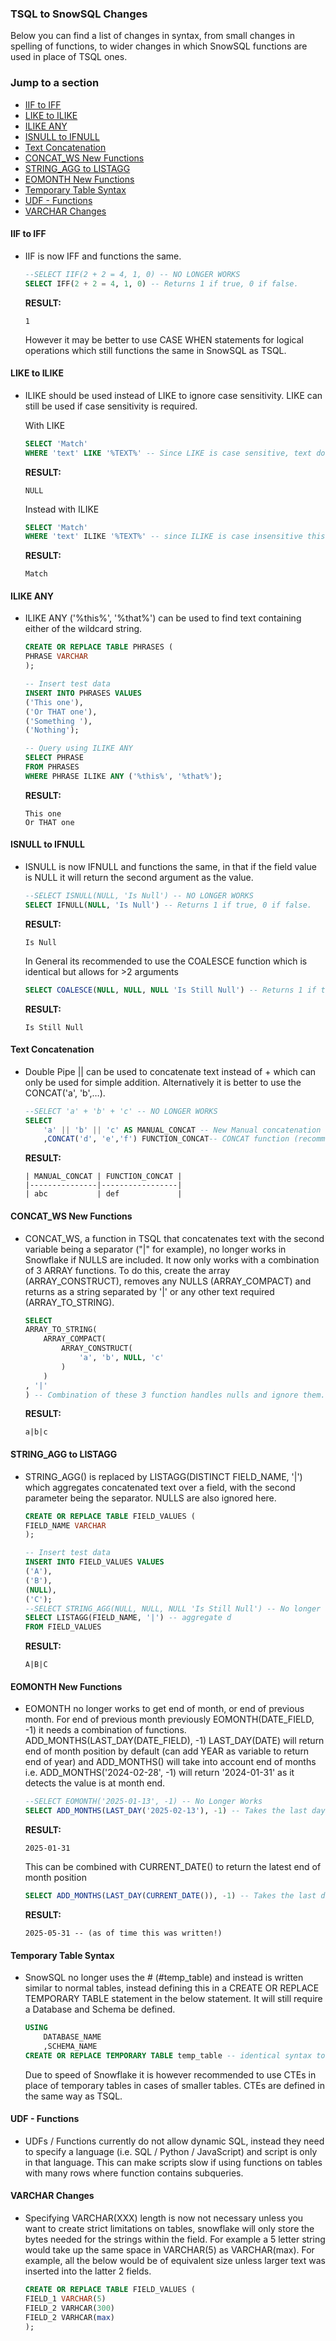 ### TSQL to SnowSQL Changes
Below you can find a list of changes in syntax, from small changes in spelling of functions, to wider changes in which SnowSQL functions are used in place of TSQL ones.

### Jump to a section
- [IIF to IFF](#iif-to-iff)
- [LIKE to ILIKE](#like-to-ilike)
- [ILIKE ANY](#ilike-any)
- [ISNULL to IFNULL ](#isnull-to-ifnull)
- [Text Concatenation](#text-concatenation)
- [CONCAT_WS New Functions](#concat_ws-new-functions)
- [STRING_AGG to LISTAGG](#string_agg-to-listagg)
- [EOMONTH New Functions](#eomonth-new-functions)
- [Temporary Table Syntax](#temporary-table-syntax)
- [UDF - Functions](#udf---functions)
- [VARCHAR Changes](#varchar-changes)


#### IIF to IFF
* IIF is now IFF and functions the same.
    ```sql
    --SELECT IIF(2 + 2 = 4, 1, 0) -- NO LONGER WORKS
    SELECT IFF(2 + 2 = 4, 1, 0) -- Returns 1 if true, 0 if false.
    ```
    **RESULT:**
    ```
    1
    ```
    However it may be better to use CASE WHEN statements for logical operations which still functions the same in SnowSQL as TSQL.

#### LIKE to ILIKE
* ILIKE should be used instead of LIKE to ignore case sensitivity. LIKE can still be used if case sensitivity is required. 

    With LIKE
    ```sql
    SELECT 'Match' 
    WHERE 'text' LIKE '%TEXT%' -- Since LIKE is case sensitive, text does not match with %TEXT%.
    ```
    **RESULT:**
    ```
    NULL
    ```
    Instead with ILIKE
    ```sql
    SELECT 'Match' 
    WHERE 'text' ILIKE '%TEXT%' -- since ILIKE is case insensitive this will match and return a result
    ```
    **RESULT:**
    ```
    Match
    ```
#### ILIKE ANY
* ILIKE ANY ('%this%', '%that%') can be used to find text containing either of the wildcard string.
    ```sql
    CREATE OR REPLACE TABLE PHRASES (
    PHRASE VARCHAR
    );

    -- Insert test data
    INSERT INTO PHRASES VALUES
    ('This one'),
    ('Or THAT one'),
    ('Something '),
    ('Nothing');

    -- Query using ILIKE ANY
    SELECT PHRASE
    FROM PHRASES
    WHERE PHRASE ILIKE ANY ('%this%', '%that%');
    ```
    **RESULT:**
    ```
    This one
    Or THAT one
    ```
#### ISNULL to IFNULL 
* ISNULL is now IFNULL and functions the same, in that if the field value is NULL it will return the second argument as the value.
    ```sql
    --SELECT ISNULL(NULL, 'Is Null') -- NO LONGER WORKS
    SELECT IFNULL(NULL, 'Is Null') -- Returns 1 if true, 0 if false.
    ```
    **RESULT:**
    ```
    Is Null
    ```
    In General its recommended to use the COALESCE function which is identical but allows for >2 arguments
    ```sql
    SELECT COALESCE(NULL, NULL, NULL 'Is Still Null') -- Returns 1 if true, 0 if false.
    ```
    **RESULT:**
    ```
    Is Still Null
    ```

#### Text Concatenation
* Double Pipe || can be used to concatenate text instead of + which can only be used for simple addition. Alternatively it is better to use the CONCAT('a', 'b',…).
    ```sql
    --SELECT 'a' + 'b' + 'c' -- NO LONGER WORKS
    SELECT 
        'a' || 'b' || 'c' AS MANUAL_CONCAT -- New Manual concatenation each letter
        ,CONCAT('d', 'e','f') FUNCTION_CONCAT-- CONCAT function (recommended)
    ```
    **RESULT:**
    ```
    | MANUAL_CONCAT | FUNCTION_CONCAT |
    |---------------|-----------------|
    | abc           | def             |

    ```

#### CONCAT_WS New Functions
* CONCAT_WS, a function in TSQL that concatenates text with the second variable being a separator ("|" for example), no longer works in Snowflake if NULLS are included. It now only works with a combination of 3 ARRAY functions.
To do this, create the array (ARRAY_CONSTRUCT), removes any NULLS (ARRAY_COMPACT) and returns as a string separated by '|'  or any other text required (ARRAY_TO_STRING).

    ```sql
    SELECT 
    ARRAY_TO_STRING(
        ARRAY_COMPACT(
            ARRAY_CONSTRUCT(
                'a', 'b', NULL, 'c'
            )
        )
    , '|'
    ) -- Combination of these 3 function handles nulls and ignore them. 
    ```
    **RESULT:**
    ```
    a|b|c
    ```

#### STRING_AGG to LISTAGG
* STRING_AGG() is replaced by LISTAGG(DISTINCT FIELD_NAME, '|') which aggregates concatenated text over a field, with the second parameter being the separator. NULLS are also ignored here.
    ```sql
    CREATE OR REPLACE TABLE FIELD_VALUES (
    FIELD_NAME VARCHAR
    );

    -- Insert test data
    INSERT INTO FIELD_VALUES VALUES
    ('A'),
    ('B'),
    (NULL),
    ('C');
    --SELECT STRING_AGG(NULL, NULL, NULL 'Is Still Null') -- No longer works
    SELECT LISTAGG(FIELD_NAME, '|') -- aggregate d
    FROM FIELD_VALUES
    ```
    **RESULT:**
    ```
    A|B|C
    ```

#### EOMONTH New Functions
* EOMONTH no longer works to get end of month, or end of previous month.
For end of previous month previously EOMONTH(DATE_FIELD, -1) it needs a combination of functions.
ADD_MONTHS(LAST_DAY(DATE_FIELD), -1)
LAST_DAY(DATE) will return end of month position by default (can add YEAR as variable to return end of year) 
and ADD_MONTHS() will take into account end of months i.e. ADD_MONTHS('2024-02-28', -1) will return '2024-01-31' as it detects the value is at month end. 

    ```sql
    --SELECT EOMONTH('2025-01-13', -1) -- No Longer Works
    SELECT ADD_MONTHS(LAST_DAY('2025-02-13'), -1) -- Takes the last day of February (28th), selects the previous end of month date (31st Jan)
    ```
    **RESULT:**
    ```
    2025-01-31
    ```
    This can be combined with CURRENT_DATE() to return the latest end of month position

    ```sql
    SELECT ADD_MONTHS(LAST_DAY(CURRENT_DATE()), -1) -- Takes the last day of February (28th), selects the previous end of month date (31st Jan)
    ```
    **RESULT:**
    ```
    2025-05-31 -- (as of time this was written!)
    ```

#### Temporary Table Syntax
* SnowSQL no longer uses the # (#temp_table) and instead is written similar to normal tables, instead defining this in a CREATE OR REPLACE TEMPORARY TABLE statement in the below statement. It will still require a Database and Schema be defined.
    ```sql
    USING 
        DATABASE_NAME
        ,SCHEMA_NAME
    CREATE OR REPLACE TEMPORARY TABLE temp_table -- identical syntax to normal table, with added TEMPORARY
    ```
    Due to speed of Snowflake it is however recommended to use CTEs in place of temporary tables in cases of smaller tables. CTEs are defined in the same way as TSQL.

#### UDF - Functions
* UDFs / Functions currently do not allow dynamic SQL, instead they need to specify a language (i.e. SQL / Python / JavaScript) and script is only in that language. This can make scripts slow if using functions on tables with many rows where function contains subqueries. 

#### VARCHAR Changes 
* Specifying VARCHAR(XXX) length is now not necessary unless you want to create strict limitations on tables, snowflake will only store the bytes needed for the strings within the field. For example a 5 letter string would take up the same space in VARCHAR(5) as VARCHAR(max).
For example, all the below would be of equivalent size unless larger text was inserted into the latter 2 fields.
 
    ```sql
    CREATE OR REPLACE TABLE FIELD_VALUES (
    FIELD_1 VARCHAR(5)
    FIELD_2 VARHCAR(300)
    FIELD_2 VARHCAR(max)
    );
    ```

